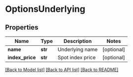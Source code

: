 # OptionsUnderlying

## Properties
Name | Type | Description | Notes
------------ | ------------- | ------------- | -------------
**name** | **str** | Underlying name | [optional] 
**index_price** | **str** | Spot index price | [optional] 

[[Back to Model list]](../README.md#documentation-for-models) [[Back to API list]](../README.md#documentation-for-api-endpoints) [[Back to README]](../README.md)


